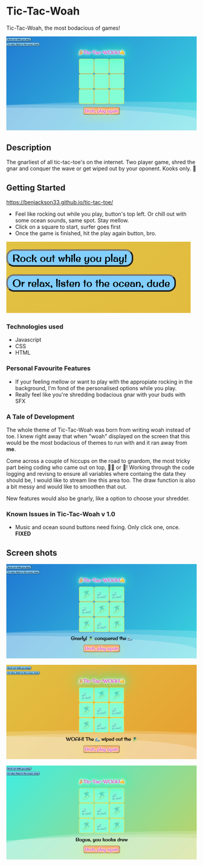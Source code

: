 

# Tic-Tac-Woah

Tic-Tac-Woah, the most bodacious of games!


![Alt text](./images/Tic-Tac-Woah.png?raw=true)

## Description

The gnarliest of all tic-tac-toe's on the internet. Two player game, shred the gnar and conquer the wave or get wiped out by your oponent. Kooks only. 🤙

## Getting Started

https://benjackson33.github.io/tic-tac-toe/

- Feel like rocking out while you play, button's top left.
Or chill out with some ocean sounds, same spot. Stay mellow.
- Click on a square to start, surfer goes first
- Once the game is finished, hit the play again button, bro.

![Alt text](./images/buttons.png?raw=true)

### Technologies used

- Javascript
- CSS
- HTML

### Personal Favourite Features

- If your feeling mellow or want to play with the appropiate rocking in the background, I'm fond of the personalised options while you play.
- Really feel like you're shredding bodacious gnar with your buds with SFX

### A Tale of Development 

The whole theme of Tic-Tac-Woah was born from writing woah instead of toe. I knew right away that when "woah" displayed on the screen that this would be the most bodacious of themes to run with and it ran away from **me**.

Come across a couple of hiccups on the road to gnardom, the most tricky part being coding who came out on top, 🏄‍♂️ or 🌊! Working through the code logging and revisng to ensure all variables where containg the data they should be, I would like to stream line this area too. The draw function is also a bit messy and would like to smoothen that out.

New features would also be gnarly, like a option to choose your shredder. 

### Known Issues in Tic-Tac-Woah v  1.0

- Music and ocean sound buttons need fixing. Only click one, once. **FIXED**


## Screen shots
![Alt text](./images/tic-tac-woah1.png?raw=true)

![Alt text](./images/tic-tac-woah2.png?raw=true)

![Alt text](./images/tic-tac-woah3.png?raw=true)




